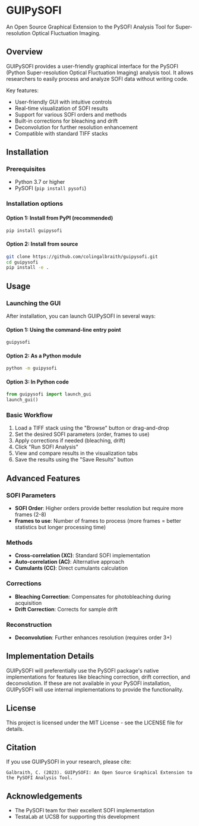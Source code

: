 # GUIPySOFI

An Open Source Graphical Extension to the PySOFI Analysis Tool for Super-resolution Optical Fluctuation Imaging.

## Overview

GUIPySOFI provides a user-friendly graphical interface for the PySOFI (Python Super-resolution Optical Fluctuation Imaging) analysis tool. It allows researchers to easily process and analyze SOFI data without writing code.

Key features:
- User-friendly GUI with intuitive controls
- Real-time visualization of SOFI results
- Support for various SOFI orders and methods
- Built-in corrections for bleaching and drift
- Deconvolution for further resolution enhancement
- Compatible with standard TIFF stacks

## Installation

### Prerequisites

- Python 3.7 or higher
- PySOFI (`pip install pysofi`)

### Installation options

#### Option 1: Install from PyPI (recommended)

```bash
pip install guipysofi
```

#### Option 2: Install from source

```bash
git clone https://github.com/colingalbraith/guipysofi.git
cd guipysofi
pip install -e .
```

## Usage

### Launching the GUI

After installation, you can launch GUIPySOFI in several ways:

#### Option 1: Using the command-line entry point

```bash
guipysofi
```

#### Option 2: As a Python module

```bash
python -m guipysofi
```

#### Option 3: In Python code

```python
from guipysofi import launch_gui
launch_gui()
```

### Basic Workflow

1. Load a TIFF stack using the "Browse" button or drag-and-drop
2. Set the desired SOFI parameters (order, frames to use)
3. Apply corrections if needed (bleaching, drift)
4. Click "Run SOFI Analysis"
5. View and compare results in the visualization tabs
6. Save the results using the "Save Results" button

## Advanced Features

### SOFI Parameters

- **SOFI Order**: Higher orders provide better resolution but require more frames (2-8)
- **Frames to use**: Number of frames to process (more frames = better statistics but longer processing time)

### Methods

- **Cross-correlation (XC)**: Standard SOFI implementation
- **Auto-correlation (AC)**: Alternative approach
- **Cumulants (CC)**: Direct cumulants calculation

### Corrections

- **Bleaching Correction**: Compensates for photobleaching during acquisition
- **Drift Correction**: Corrects for sample drift

### Reconstruction

- **Deconvolution**: Further enhances resolution (requires order 3+)

## Implementation Details

GUIPySOFI will preferentially use the PySOFI package's native implementations for features like bleaching correction, drift correction, and deconvolution. If these are not available in your PySOFI installation, GUIPySOFI will use internal implementations to provide the functionality.

## License

This project is licensed under the MIT License - see the LICENSE file for details.

## Citation

If you use GUIPySOFI in your research, please cite:

```
Galbraith, C. (2023). GUIPySOFI: An Open Source Graphical Extension to the PySOFI Analysis Tool.
```

## Acknowledgements

- The PySOFI team for their excellent SOFI implementation
- TestaLab at UCSB for supporting this development 